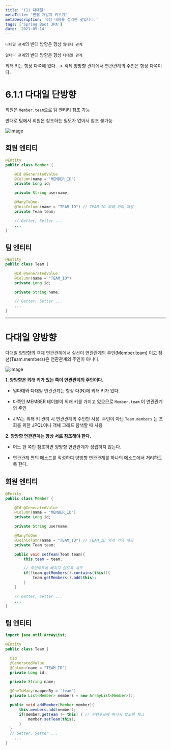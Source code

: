```yaml
---
title: '(1) 다대일'
metaTitle: '만렙 개발자 키우기'
metaDescription: '6장 내용을 정리한 곳입니다.'
tags: ['Spring Boot JPA']
date: '2021-05-14'
---
```


`다대일 관계`의 반대 방향은 항상 `일대다 관계`

`일대다 관계`의 반대 방향은 항상 `다대일 관계`

외래 키는 항상 다쪽에 있다. -> 객체 양방향 관계에서 연관관계의 주인은 항상 다쪽이다.

# 6.1.1 다대일 단방향

회원은 `Member.team`으로 팀 엔티티 참조 가능

반대로 팀에서 회원은 참조하는 필도가 없어서 참조 불가능

![image](https://user-images.githubusercontent.com/51476083/118161418-84066500-b45a-11eb-8f83-20e37657ba95.png)

## 회원 엔티티

```java
@Entity
public class Member {

    @Id @GeneratedValue
    @Column(name = "MEMBER_ID")
    private Long id;

    private String username;

    @ManyToOne
    @JoinColumn(name = "TEAM_ID") // TEAM_ID 외래 키와 매핑
    private Team team;

    // Getter, Setter ...
    ...
}
```

## 팀 엔티티

```java
@Entity
public class Team {

    @Id @GeneratedValue
    @Column(name = "TEAM_ID")
    private Long id;

    private String name;

    // Getter, Setter ...
    ...
}
```

<hr/>

# 다대일 양방향

다대일 양방향의 객체 연관관계에서 실선이 연관관계의 주인(Member.team) 이고 점선(Team.members)은 연관관계의 주인이 아니다.

![image](https://user-images.githubusercontent.com/51476083/118161511-a5675100-b45a-11eb-9721-068195f82216.png)

**1. 양방향은 외래 키가 있는 쪽이 연관관계의 주인이다.**

- 일다대와 다대일 연관관계는 항상 다(N)에 외래 키가 있다.

* 다쪽인 MEMBER 테이블이 외래 키를 가지고 있으므로 `Member.team` 이 연관관계의 주인

- JPA는 외래 키 관리 시 연관관계의 주인만 사용. 주인이 아닌 `Team.members` 는 조회를 위한 JPQL이나 객체 그래프 탐색할 때 사용

**2. 양방향 연관관계는 항상 서로 참조해야 한다.**

- 어느 한 쪽만 참조하면 양방향 연관관계가 성립하지 않는다.

* 연관관계 편의 메소드를 작성하여 양방향 연관관계를 하나의 메소드에서 처리하도록 한다.

## 회원 엔티티

```java
@Entity
public class Member {

    @Id @GeneratedValue
    @Column(name = "MEMBER_ID")
    private Long id;

    private String username;

    @ManyToOne
    @JoinColumn(name = "TEAM_ID") // TEAM_ID 외래 키와 매핑
    private Team team;

    public void setTeam(Team team){
        this.team = team;

        // 무한루프에 빠지지 않도록 체크
        if(!team.getMembers().contains(this)){
            team.getMembers().add(this);
        }
    }

    // Getter, Setter ...
    ...
}
```

## 팀 엔티티

```java
import java.util.ArrayList;

@Entity
public class Team {

  @Id
  @GeneratedValue
  @Column(name = "TEAM_ID")
  private Long id;

  private String name;

  @OneToMany(mappedBy = "team")
  private List<Member> members = new ArrayList<Member>();

  public void addMember(Member member){
      this.members.add(member);
      if(member.getTeam != this) { // 무한루프에 빠지지 않도록 체크
          member.setTeam(this);
      }
  }
  // Getter, Setter ...
    ...
}
```

